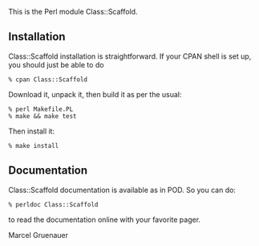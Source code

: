 This is the Perl module Class::Scaffold.

## Installation

Class::Scaffold installation is straightforward. If your CPAN shell is set up,
you should just be able to do

    % cpan Class::Scaffold

Download it, unpack it, then build it as per the usual:

    % perl Makefile.PL
    % make && make test

Then install it:

    % make install

## Documentation

Class::Scaffold documentation is available as in POD. So you can do:

    % perldoc Class::Scaffold

to read the documentation online with your favorite pager.

Marcel Gruenauer
